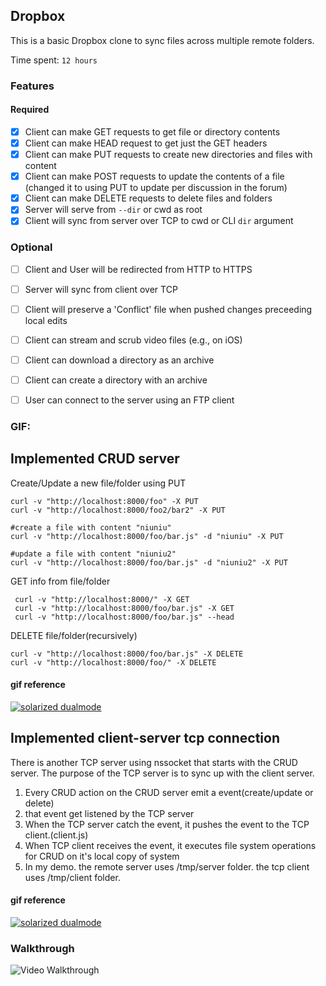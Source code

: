 ## Dropbox

This is a basic Dropbox clone to sync files across multiple remote folders.

Time spent: `12 hours`

### Features

#### Required

- [x] Client can make GET requests to get file or directory contents
- [x] Client can make HEAD request to get just the GET headers 
- [x] Client can make PUT requests to create new directories and files with content
- [x] Client can make POST requests to update the contents of a file (changed it to using PUT to update per discussion in the forum)
- [x] Client can make DELETE requests to delete files and folders
- [x] Server will serve from `--dir` or cwd as root
- [x] Client will sync from server over TCP to cwd or CLI `dir` argument

### Optional

- [ ] Client and User will be redirected from HTTP to HTTPS
- [ ] Server will sync from client over TCP
- [ ] Client will preserve a 'Conflict' file when pushed changes preceeding local edits
- [ ] Client can stream and scrub video files (e.g., on iOS)
- [ ] Client can download a directory as an archive
- [ ] Client can create a directory with an archive
- [ ] User can connect to the server using an FTP client


### GIF:
## Implemented CRUD server

Create/Update a new file/folder  using PUT
```shellscript
curl -v "http://localhost:8000/foo" -X PUT
curl -v "http://localhost:8000/foo2/bar2" -X PUT

#create a file with content "niuniu"
curl -v "http://localhost:8000/foo/bar.js" -d "niuniu" -X PUT 

#update a file with content "niuniu2"
curl -v "http://localhost:8000/foo/bar.js" -d "niuniu2" -X PUT
```

GET info from file/folder
```shellscript
 curl -v "http://localhost:8000/" -X GET
 curl -v "http://localhost:8000/foo/bar.js" -X GET
 curl -v "http://localhost:8000/foo/bar.js" --head
```

DELETE file/folder(recursively)
```shellscript
curl -v "http://localhost:8000/foo/bar.js" -X DELETE
curl -v "http://localhost:8000/foo/" -X DELETE
```
#### gif reference

[![solarized dualmode](https://github.com/vanessachem/node-dropbox/blob/master/assets/crud.gif)](#features)


## Implemented client-server tcp connection

There is another TCP server using nssocket that starts with the CRUD server.  The purpose of the TCP server is to sync up with the client server.

1. Every CRUD action on the CRUD server emit a event(create/update or delete)
2. that event get listened by the TCP server
3. When the TCP server catch the event, it pushes the event to the TCP client.(client.js)
4. When TCP client receives the event, it executes file system operations for CRUD on it's local copy of system
5. In my demo. the remote server uses /tmp/server folder. the tcp client uses /tmp/client folder. 

#### gif reference
[![solarized dualmode](https://github.com/vanessachem/node-dropbox/blob/master/assets/tcp.gif)](#features)





### Walkthrough
![Video Walkthrough](https://vimeo.com/user39231823/videos)



